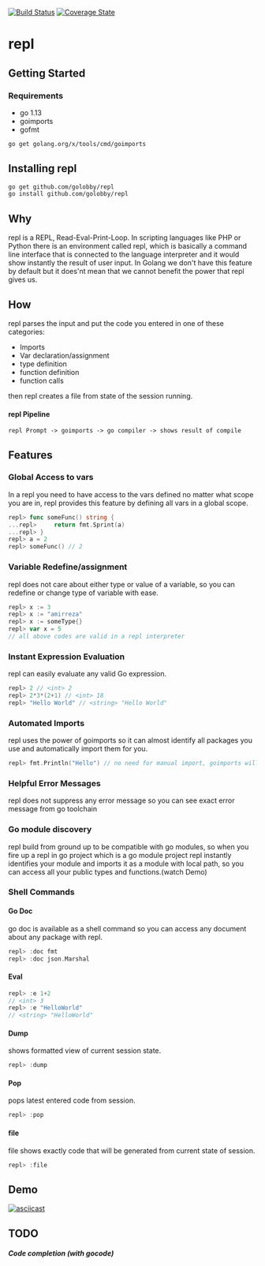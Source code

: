 [![Build Status](https://travis-ci.org/golobby/repl.png?branch=master)](https://travis-ci.org/golobby/repl)
[![Coverage State](https://coveralls.io/repos/github/golobby/repl/badge.png?branch=master)](https://coveralls.io/github/golobby/repl)
# repl
## Getting Started

### Requirements
- go 1.13
- goimports
- gofmt
```bash
go get golang.org/x/tools/cmd/goimports
```

## Installing repl
```bash
go get github.com/golobby/repl
go install github.com/golobby/repl
```
####
## Why
repl is a REPL, Read-Eval-Print-Loop. In scripting languages like PHP or Python there is an environment called repl, which is 
basically a command line interface that is connected to the language interpreter and it would show instantly the result of 
user input. In Golang we don't have this feature by default but it does'nt mean that we cannot benefit the power that repl gives
us.

## How
repl parses the input and put the code you entered in one of these categories:
- Imports
- Var declaration/assignment
- type definition
- function definition
- function calls

then repl creates a file from state of the session running.

#### repl Pipeline
`repl Prompt -> goimports -> go compiler -> shows result of compile`

## Features

### Global Access to vars
In a repl you need to have access to the vars defined no matter what scope you are in, repl provides this feature by
defining all vars in a global scope.
```go
repl> func someFunc() string {
...repl>     return fmt.Sprint(a)
...repl> }
repl> a = 2
repl> someFunc() // 2
```

### Variable Redefine/assignment
repl does not care about either type or value of a variable, so you can redefine or change type of variable with ease.
```go
repl> x := 3
repl> x := "amirreza"
repl> x := someType{}
repl> var x = 5
// all above codes are valid in a repl interpreter
```

### Instant Expression Evaluation
repl can easily evaluate any valid Go expression.
```go
repl> 2 // <int> 2
repl> 2*3*(2+1) // <int> 18
repl> "Hello World" // <string> "Hello World"
```

### Automated Imports
repl uses the power of goimports so it can almost identify all packages you use and automatically import them for you.
```go
repl> fmt.Println("Hello") // no need for manual import, goimports will take care of that
```

### Helpful Error Messages
repl does not suppress any error message so you can see exact error message from go toolchain

### Go module discovery
repl build from ground up to be compatible with go modules, so when you fire up a repl in go project which is a go module project
repl instantly identifies your module and imports it as a module with local path, so you can access all your public 
types and functions.(watch Demo)

### Shell Commands

#### Go Doc
go doc is available as a shell command so you can access any document about any package with repl.
```go
repl> :doc fmt
repl> :doc json.Marshal
```
#### Eval
```go
repl> :e 1+2
// <int> 3
repl> :e "HelloWorld"
// <string> "HelloWorld"
```
#### Dump
shows formatted view of current session state.
```go
repl> :dump
```
#### Pop
pops latest entered code from session.
```go
repl> :pop
```

#### file
file shows exactly code that will be generated from current state of session.
```go
repl> :file
```
## Demo
[![asciicast](https://asciinema.org/a/273628.svg)](https://asciinema.org/a/273628)
## TODO
##### Code completion (with gocode)
